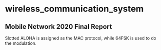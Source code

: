 # wireless_communication_system
## Mobile Network 2020 Final Report
Slotted ALOHA is assigned as the MAC protocol, while 64FSK is used to do the modulation.

